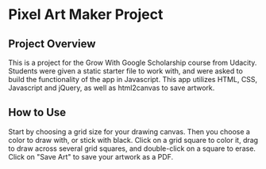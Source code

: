 # Pixel Art Maker Project


## Project Overview

This is a project for the Grow With Google Scholarship course from Udacity. Students were given a static starter file to work with, and were asked to build the functionality of the app in Javascript. This app utilizes HTML, CSS, Javascript and jQuery, as well as html2canvas to save artwork. 

## How to Use

Start by choosing a grid size for your drawing canvas. Then you choose a color to draw with, or stick with black. Click on a grid square to color it, drag to draw across several grid squares, and double-click on a square to erase. Click on "Save Art" to save your artwork as a PDF.